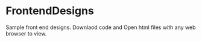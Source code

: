 # FrontendDesigns
Sample front end designs. Downlaod code and Open html files with any web browser to view.

